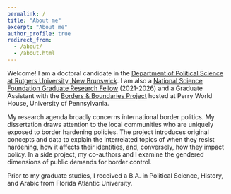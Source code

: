 ```yaml
---
permalink: /
title: "About me"
excerpt: "About me"
author_profile: true
redirect_from: 
  - /about/
  - /about.html
---
```


Welcome! I am a doctoral candidate in the [Department of Political Science at Rutgers University, New Brunswick](https://polisci.rutgers.edu/). I am also a [National Science Foundation Graduate Research Fellow](https://www.nsfgrfp.org/) (2021-2026) and a Graduate Assistant with the [Borders & Boundaries Project](https://global.upenn.edu/perryworldhouse/borders-and-boundaries-project) hosted at Perry World House, University of Pennsylvania.

My research agenda broadly concerns international border politics. My dissertation draws attention to the local communities who are uniquely exposed to border hardening policies. The project introduces original concepts and data to explain the interrelated topics of when they resist hardening, how it affects their identities, and, conversely, how they impact policy. In a side project, my co-authors and I examine the gendered dimensions of public demands for border control. 

Prior to my graduate studies, I received a B.A. in Political Science, History, and Arabic from Florida Atlantic University.

